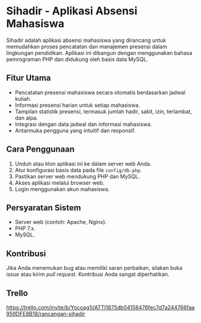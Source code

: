 # Sihadir - Aplikasi Absensi Mahasiswa

Sihadir adalah aplikasi absensi mahasiswa yang dirancang untuk memudahkan proses pencatatan dan manajemen presensi dalam lingkungan pendidikan. Aplikasi ini dibangun dengan menggunakan bahasa pemrograman PHP dan didukung oleh basis data MySQL.

## Fitur Utama

- Pencatatan presensi mahasiswa secara otomatis berdasarkan jadwal kuliah.
- Informasi presensi harian untuk setiap mahasiswa.
- Tampilan statistik presensi, termasuk jumlah hadir, sakit, izin, terlambat, dan alpa.
- Integrasi dengan data jadwal dan informasi mahasiswa.
- Antarmuka pengguna yang intuitif dan responsif.

## Cara Penggunaan

1. Unduh atau klon aplikasi ini ke dalam server web Anda.
2. Atur konfigurasi basis data pada file `config/db.php`.
3. Pastikan server web mendukung PHP dan MySQL.
4. Akses aplikasi melalui browser web.
5. Login menggunakan akun mahasiswa.

## Persyaratan Sistem

- Server web (contoh: Apache, Nginx).
- PHP 7.x.
- MySQL.

## Kontribusi

Jika Anda menemukan bug atau memiliki saran perbaikan, silakan buka *issue* atau kirim *pull request*. Kontribusi Anda sangat diperhatikan.

## Trello

https://trello.com/invite/b/Yocoag1i/ATTI1875db04158476fec7d7a244766faa959DFE8B18/rancangan-sihadir

